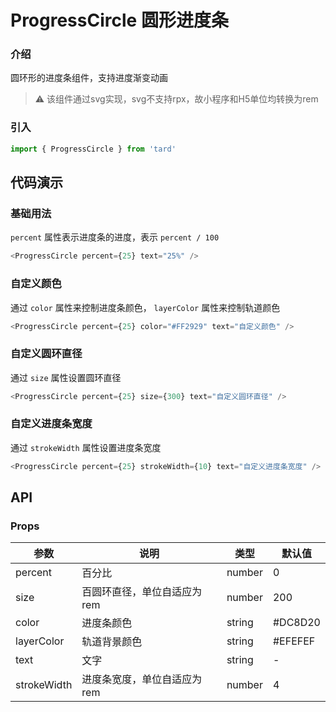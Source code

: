 # ProgressCircle 圆形进度条
### 介绍
圆环形的进度条组件，支持进度渐变动画
> ⚠️ 该组件通过svg实现，svg不支持rpx，故小程序和H5单位均转换为rem
### 引入
```js
import { ProgressCircle } from 'tard'
```
## 代码演示
### 基础用法
`percent` 属性表示进度条的进度，表示 `percent / 100`
```js
<ProgressCircle percent={25} text="25%" />
```
### 自定义颜色
通过 `color` 属性来控制进度条颜色， `layerColor` 属性来控制轨道颜色
```js
<ProgressCircle percent={25} color="#FF2929" text="自定义颜色" />
```
### 自定义圆环直径
通过 `size` 属性设置圆环直径
```js
<ProgressCircle percent={25} size={300} text="自定义圆环直径" />
```

### 自定义进度条宽度
通过 `strokeWidth` 属性设置进度条宽度
```js
<ProgressCircle percent={25} strokeWidth={10} text="自定义进度条宽度" />
```
## API
### Props
|  参数   | 说明  | 类型 | 默认值 |
|  ----  | ----  | ---- | ---- |
| percent | 百分比 | number | 0 |
| size | 百圆环直径，单位自适应为rem | number | 200 |
| color | 进度条颜色 | string | #DC8D20 |
| layerColor | 轨道背景颜色 | string | #EFEFEF |
| text | 文字 | string | - |
| strokeWidth | 进度条宽度，单位自适应为rem | number | 4 |
